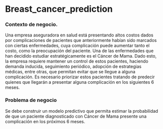 # Breast_cancer_prediction

### Contexto de negocio.

Una empresa aseguradora en salud está presentando altos costos dados por complicaciones de pacientes que anteriormente habían sido marcados con ciertas enfermedades, cuya complicación puede aumentar tanto el costo, como la preocupación del paciente. Una de las enfermedades que han decidido estudiar estratégicamente es el Cáncer de Mama. Dado esto, la empresa requiere mantener un control de estos pacientes, haciendo demanda inducida, seguimiento periódico, adopción de estrategias médicas, entre otras, que permitan evitar que se llegue a alguna complicación. Es necesario priorizar estos pacientes tratando de predecir quienes que llegarán a presentar alguna complicación en los siguientes 6 meses.

### Problema de negocio

Se debe construir un modelo predictivo que permita estimar la probabilidad de que un paciente diagnosticado con Cáncer de Mama presente una complicación en los próximos 6 meses.
